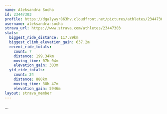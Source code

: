 ```yaml
---
name: Aleksandra Socha
id: 23447303
profile: https://dgalywyr863hv.cloudfront.net/pictures/athletes/23447303/14745546/4/large.jpg
username: aleksandra-socha
strava_url: https://www.strava.com/athletes/23447303
stats:
  biggest_ride_distance: 117.89km
  biggest_climb_elevation_gain: 637.2m
  recent_ride_totals:
    count: 7
    distance: 199.34km
    moving_time: 07h 04m
    elevation_gain: 303m
  ytd_ride_totals:
    count: 24
    distance: 880km
    moving_time: 38h 47m
    elevation_gain: 5946m
layout: strava_member
--- 
```

...
